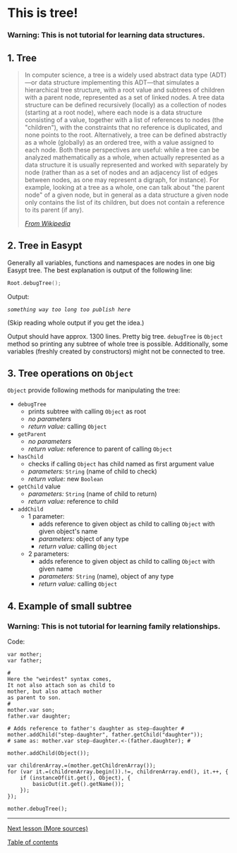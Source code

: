 # This is tree!

### **Warning:** This is not tutorial for learning data structures. 

## 1. Tree

> In computer science, a tree is a widely used abstract data type (ADT)—or data structure implementing this ADT—that simulates a hierarchical tree structure, with a root value and subtrees of children with a parent node, represented as a set of linked nodes. A tree data structure can be defined recursively (locally) as a collection of nodes (starting at a root node), where each node is a data structure consisting of a value, together with a list of references to nodes (the "children"), with the constraints that no reference is duplicated, and none points to the root. Alternatively, a tree can be defined abstractly as a whole (globally) as an ordered tree, with a value assigned to each node. Both these perspectives are useful: while a tree can be analyzed mathematically as a whole, when actually represented as a data structure it is usually represented and worked with separately by node (rather than as a set of nodes and an adjacency list of edges between nodes, as one may represent a digraph, for instance). For example, looking at a tree as a whole, one can talk about "the parent node" of a given node, but in general as a data structure a given node only contains the list of its children, but does not contain a reference to its parent (if any).
> 
> [_From Wikipedia_](https://en.wikipedia.org/wiki/Tree_(data_structure))

## 2. Tree in Easypt

Generally all variables, functions and namespaces are nodes in one big Easypt tree. The best explanation is output of the following line:

```c
Root.debugTree();
```

Output:

_`something way too long too publish here`_

(Skip reading whole output if you get the idea.)

Output should have approx. 1300 lines. Pretty big tree. `debugTree` is `Object` method so printing any subtree of whole tree is possible. Additionally, some variables (freshly created by constructors) might not be connected to tree. 

## 3. Tree operations on `Object`

`Object` provide following methods for manipulating the tree:

- `debugTree`
  - prints subtree with calling `Object` as root
  - _no parameters_
  - _return value:_ calling `Object`
- `getParent`
  - _no parameters_
  - _return value:_ reference to parent of calling `Object`
- `hasChild`
  - checks if calling `Object` has child named as first argument value
  - _parameters:_ `String` (name of child to check)
  - _return value:_ new `Boolean`
- `getChild`
 value
  - _parameters:_ `String` (name of child to return)
  - _return value:_ reference to child
- `addChild`
  - 1 parameter:
    - adds reference to given object as child to calling `Object` with given object's name
    - _parameters:_ object of any type
    - _return value:_ calling `Object`
  - 2 parameters: 
    - adds reference to given object as child to calling `Object` with given name
    - _parameters:_ `String` (name), object of any type
    - _return value:_ calling `Object`

## 4. Example of small subtree

### **Warning:** This is not tutorial for learning family relationships.

Code:

```
var mother;
var father;

#
Here the "weirdest" syntax comes,
It not also attach son as child to
mother, but also attach mother
as parent to son.
#
mother.var son;
father.var daughter;

# Adds reference to father's daughter as step-daughter #
mother.addChild("step-daughter", father.getChild("daughter"));
# same as: mother.var step-daughter.<-(father.daughter); #

mother.addChild(Object());

var childrenArray.=(mother.getChildrenArray());
for (var it.=(childrenArray.begin()).!=, childrenArray.end(), it.++, {
    if (instanceOf(it.get(), Object), {
        basicOut(it.get().getName());
    });
});

mother.debugTree();
```

---

[Next lesson (More sources)](import.md)


[Table of contents](tutorial.md)
